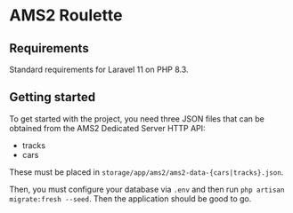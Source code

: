 # AMS2 Roulette

## Requirements

Standard requirements for Laravel 11 on PHP 8.3.

## Getting started

To get started with the project, you need three JSON files that can be obtained from the AMS2 Dedicated Server HTTP API:

-   tracks
-   cars

These must be placed in `storage/app/ams2/ams2-data-{cars|tracks}.json`.

Then, you must configure your database via `.env` and then run `php artisan migrate:fresh --seed`. Then the application should be good to go.
